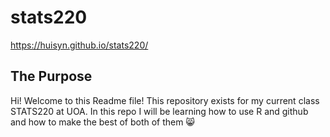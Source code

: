 # stats220
https://huisyn.github.io/stats220/

## The Purpose
Hi! Welcome to this Readme file! This repository exists for my current class STATS220 at UOA. In this repo I will be learning how to use R and github and how to make the best of both of them 😸

